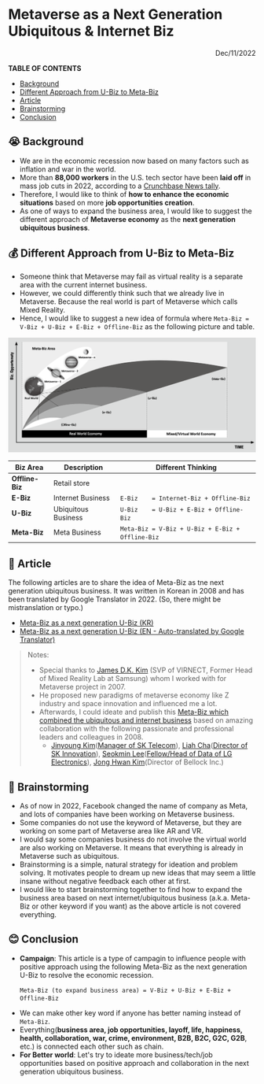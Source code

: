 # Metaverse as a Next Generation Ubiquitous & Internet Biz

<div dir="rtl">Dec/11/2022</div>


**TABLE OF CONTENTS**

- [Background](#😭-background)
- [Different Approach from U-Biz to Meta-Biz](#💰-different-approach-from-u-biz-to-meta-biz)
- [Article](#📝-article)
- [Brainstorming](#🧠-brainstorming)
- [Conclusion](#😊-conclusion)

## 😭 Background
- We are in the economic recession now based on many factors such as inflation and war in the world.
- More than **88,000 workers** in the U.S. tech sector have been **laid off** in mass job cuts in 2022, according to a [Crunchbase News tally](https://news.crunchbase.com/startups/tech-layoffs-2022/).
- Therefore, I would like to think of **how to enhance the economic situations** based on more **job opportunities creation**.
- As one of ways to expand the business area, I would like to suggest the different approach of **Metaverse economy** as the **next generation ubiquitous business**.

## 💰 Different Approach from U-Biz to Meta-Biz

- Someone think that Metaverse may fail as virtual reality is a separate area with the current internet business.
- However, we could differently think such that we already live in Metaverse. Because the real world is part of Metaverse which calls Mixed Reality.
- Hence, I would like to suggest a new idea of formula where `Meta-Biz = V-Biz + U-Biz + E-Biz + Offline-Biz` as the following picture and table.


![](./docs/img/meta-biz-area.png)

Biz Area        | Description         | Different Thinking                 
----------------|---------------------|------------------------------------
**Offline-Biz** | Retail store        |                               
**E-Biz**       | Internet Business   | `E-Biz    = Internet-Biz + Offline-Biz`
**U-Biz**       | Ubiquitous Business | `U-Biz    = U-Biz + E-Biz + Offline-Biz`
**Meta-Biz**    | Meta Business       | `Meta-Biz = V-Biz + U-Biz + E-Biz + Offline-Biz`

## 📝 Article

The following articles are to share the idea of Meta-Biz as tne next generation ubiquitous business. It was written in Korean in 2008 and has been translated by Google Translator in 2022. (So, there might be mistranslation or typo.)

- [Meta-Biz as a next generation U-Biz (KR)](./docs/Meta_Biz_KR_2008.pdf)
- [Meta-Biz as a next generation U-Biz (EN - Auto-translated by Google Translator)](./docs/Meta_Biz_AutoTranslation_EN_2008.pdf)

> Notes:
>
> - Special thanks to [James D.K. Kim](https://www.linkedin.com/in/james-d-k-kim-9990975b/) (SVP of VIRNECT, Former Head of Mixed Reality Lab at Samsung) whom I worked with for Metaverse project in 2007.
> - He proposed new paradigms of metaverse economy like Z industry and space innovation and influenced me a lot.
> - Afterwards, I could ideate and publish this [Meta-Biz which combined the ubiquitous and internet business](./docs/Meta_Biz_KR_2008.pdf) based on amazing collaboration with the following passionate and professional leaders and colleagues in 2008.
>   - [Jinyoung Kim](https://github.com/ifdef-stargazer)([Manager of SK Telecom](https://www.linkedin.com/in/starlitday/)), [Liah Cha](https://github.com/liahcha)([Director of SK Innovation](https://www.linkedin.com/in/liahcha/)), [Seokmin Lee](https://github.com/hiddenwill-git)([Fellow/Head of Data of LG Electronics](https://www.linkedin.com/in/seokmin-lee-11695193/)), [Jong Hwan Kim](https://www.linkedin.com/in/%EC%A2%85%ED%99%98-%EA%B9%80-731730108/)(Director of Bellock Inc.)

## 🧠 Brainstorming

- As of now in 2022, Facebook changed the name of company as Meta, and lots of companies have been working on Metaverse business.
- Some companies do not use the keyword of Metaverse, but they are working on some part of Metaverse area like AR and VR.
- I would say some companies business do not involve the virtual world are also working on Metaverse. It means that everything is already in Metaverse such as ubiquitous.
- Brainstorming is a simple, natural strategy for ideation and problem solving. It motivates people to dream up new ideas that may seem a little insane without negative feedback each other at first.
- I would like to start brainstorming together to find how to expand the business area based on next internet/ubiquitous business (a.k.a. Meta-Biz or other keyword if you want) as the above article is not covered everything.


## 😊 Conclusion
- **Campaign**: This article is a type of campagin to influence people with positive approach using the following Meta-Biz as the next generation U-Biz to resolve the economic recession.
  ```
  Meta-Biz (to expand business area) = V-Biz + U-Biz + E-Biz + Offline-Biz
  ```
- We can make other key word if anyone has better naming instead of `Meta-Biz`.
- Everything(**business area, job opportunities, layoff, life, happiness, health, collaboration, war, crime, environment, B2B, B2C, G2C, G2B**, etc.) is connected each other such as chain.
- **For Better world**: Let's try to ideate more business/tech/job opportunities based on positive approach and collaboration in the next generation ubiquitous business.
